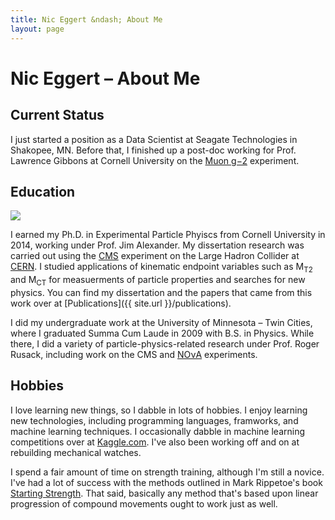 ```yaml
---
title: Nic Eggert &ndash; About Me
layout: page
---
```


# <span itemprop="name">Nic Eggert</span> &ndash; About Me

## Current Status

I just started a position as a <span itemprop="jobTitle">Data Scientist</span> at <span itemprop="worksFor">Seagate Technologies</span> in Shakopee, MN. Before that, I finished up a post-doc working for Prof. Lawrence Gibbons at Cornell University on the [Muon g&minus;2](http://muon-g-2.fnal.gov) experiment. 

## Education

![]({{site.url}}/files/img/phd_ceremony.jpg)

I earned my Ph.D. in Experimental Particle Phyiscs from <span itemprop="alumniOf">Cornell University</span> in 2014, working under Prof. Jim Alexander. My dissertation research was carried out using the [CMS](http://cms.cern.ch) experiment on the Large Hadron Collider at [CERN](http://cern.ch). I studied applications of 
kinematic endpoint variables such as M<sub>T2</sub> and M<sub>CT</sub> for measuerments of particle properties and searches for new physics. You can find my dissertation and the papers that came from this work over at [Publications]({{ site.url }}/publications).

I did my undergraduate work at the <span itemprop="alumniOf">University of Minnesota &ndash; Twin Cities</span>, where I graduated Summa Cum Laude in 2009 with B.S. in Physics. While there, I did a variety of particle-physics-related research under Prof. Roger Rusack, including work on the CMS and [NO&nu;A](http://www-nova.fnal.gov) experiments.

## Hobbies

I love learning new things, so I dabble in lots of hobbies. I enjoy learning new technologies, including programming languages, framworks, and machine learning techniques. I occasionally dabble in machine learning competitions over at [Kaggle.com](http://www.kaggle.com). I've also been working off and on at rebuilding mechanical watches.

I spend a fair amount of time on strength training, although I'm still a novice. I've had a lot of success with the methods outlined in Mark Rippetoe's book [Starting Strength](http://startingstrength.com). That said, basically any method that's based upon linear progression of compound movements ought to work just as well.
